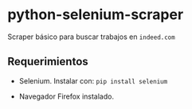 # python-selenium-scraper

Scraper básico para buscar trabajos en `indeed.com`

## Requerimientos

- Selenium. Instalar con: `pip install selenium`

- Navegador Firefox instalado.
